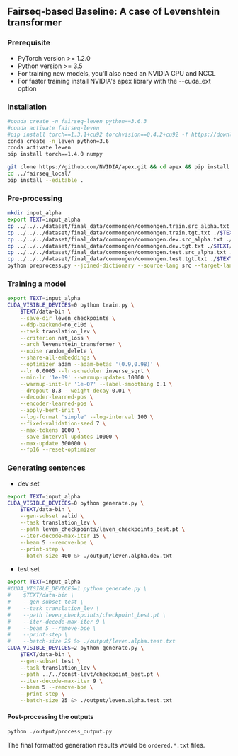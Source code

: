 ## Fairseq-based Baseline: A case of Levenshtein transformer 

### Prerequisite
* PyTorch version >= 1.2.0
* Python version >= 3.5
* For training new models, you'll also need an NVIDIA GPU and NCCL
* For faster training install NVIDIA's apex library with the --cuda_ext option

### Installation
```bash
#conda create -n fairseq-leven python==3.6.3
#conda activate fairseq-leven
#pip install torch==1.3.1+cu92 torchvision==0.4.2+cu92 -f https://download.pytorch.org/whl/torch_stable.html  --no-cache-dir
conda create -n leven python=3.6
conda activate leven
pip install torch==1.4.0 numpy

git clone https://github.com/NVIDIA/apex.git && cd apex && pip install -v --no-cache-dir --global-option="--cpp_ext" --global-option="--cuda_ext" ./
cd ../fairseq_local/
pip install --editable .
```

### Pre-processing
```bash
mkdir input_alpha
export TEXT=input_alpha
cp ../../../dataset/final_data/commongen/commongen.train.src_alpha.txt ./$TEXT/train.src
cp ../../../dataset/final_data/commongen/commongen.train.tgt.txt ./$TEXT/train.tgt
cp ../../../dataset/final_data/commongen/commongen.dev.src_alpha.txt ./$TEXT/dev.src
cp ../../../dataset/final_data/commongen/commongen.dev.tgt.txt ./$TEXT/dev.tgt
cp ../../../dataset/final_data/commongen/commongen.test.src_alpha.txt ./$TEXT/test.src
cp ../../../dataset/final_data/commongen/commongen.test.tgt.txt ./$TEXT/test.tgt
python preprocess.py --joined-dictionary --source-lang src --target-lang tgt --trainpref $TEXT/train --validpref $TEXT/dev --testpref $TEXT/test --destdir $TEXT/data-bin
```


### Training a model 
```bash
export TEXT=input_alpha
CUDA_VISIBLE_DEVICES=0 python train.py \
    $TEXT/data-bin \
    --save-dir leven_checkpoints \
    --ddp-backend=no_c10d \
    --task translation_lev \
    --criterion nat_loss \
    --arch levenshtein_transformer \
    --noise random_delete \
    --share-all-embeddings \
    --optimizer adam --adam-betas '(0.9,0.98)' \
    --lr 0.0005 --lr-scheduler inverse_sqrt \
    --min-lr '1e-09' --warmup-updates 10000 \
    --warmup-init-lr '1e-07' --label-smoothing 0.1 \
    --dropout 0.3 --weight-decay 0.01 \
    --decoder-learned-pos \
    --encoder-learned-pos \
    --apply-bert-init \
    --log-format 'simple' --log-interval 100 \
    --fixed-validation-seed 7 \
    --max-tokens 1000 \
    --save-interval-updates 10000 \
    --max-update 300000 \
    --fp16 --reset-optimizer

```
### Generating sentences 

- dev set
```bash
export TEXT=input_alpha
CUDA_VISIBLE_DEVICES=0 python generate.py \
    $TEXT/data-bin \
    --gen-subset valid \
    --task translation_lev \
    --path leven_checkpoints/leven_checkpoints_best.pt \
    --iter-decode-max-iter 15 \
    --beam 5 --remove-bpe \
    --print-step \
    --batch-size 400 &> ./output/leven.alpha.dev.txt 
```

- test set
```bash
export TEXT=input_alpha
#CUDA_VISIBLE_DEVICES=1 python generate.py \
#    $TEXT/data-bin \
#    --gen-subset test \
#    --task translation_lev \
#    --path leven_checkpoints/checkpoint_best.pt \
#    --iter-decode-max-iter 9 \
#    --beam 5 --remove-bpe \
#    --print-step \
#    --batch-size 25 &> ./output/leven.alpha.test.txt
CUDA_VISIBLE_DEVICES=2 python generate.py \
    $TEXT/data-bin \
    --gen-subset test \
    --task translation_lev \
    --path ../../const-levt/checkpoint_best.pt \
    --iter-decode-max-iter 9 \
    --beam 5 --remove-bpe \
    --print-step \
    --batch-size 25 &> ./output/leven.alpha.test.txt
```

#### Post-processing the outputs
```bash
python ./output/process_output.py
```
The final formatted generation results would be `ordered.*.txt` files.
